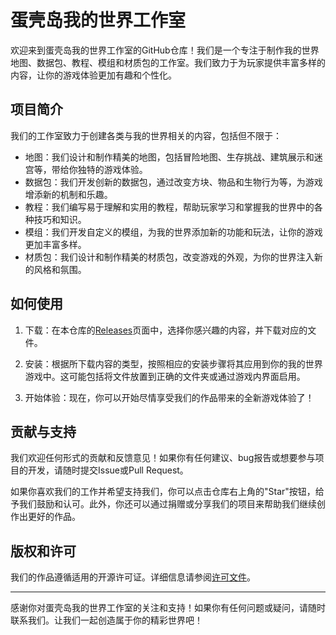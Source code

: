 # 蛋壳岛我的世界工作室

欢迎来到蛋壳岛我的世界工作室的GitHub仓库！我们是一个专注于制作我的世界地图、数据包、教程、模组和材质包的工作室。我们致力于为玩家提供丰富多样的内容，让你的游戏体验更加有趣和个性化。

## 项目简介

我们的工作室致力于创建各类与我的世界相关的内容，包括但不限于：

- 地图：我们设计和制作精美的地图，包括冒险地图、生存挑战、建筑展示和迷宫等，带给你独特的游戏体验。
- 数据包：我们开发创新的数据包，通过改变方块、物品和生物行为等，为游戏增添新的机制和乐趣。
- 教程：我们编写易于理解和实用的教程，帮助玩家学习和掌握我的世界中的各种技巧和知识。
- 模组：我们开发自定义的模组，为我的世界添加新的功能和玩法，让你的游戏更加丰富多样。
- 材质包：我们设计和制作精美的材质包，改变游戏的外观，为你的世界注入新的风格和氛围。

## 如何使用

1. 下载：在本仓库的[Releases](https://github.com/your-username/your-repo/releases)页面中，选择你感兴趣的内容，并下载对应的文件。

2. 安装：根据所下载内容的类型，按照相应的安装步骤将其应用到你的我的世界游戏中。这可能包括将文件放置到正确的文件夹或通过游戏内界面启用。

3. 开始体验：现在，你可以开始尽情享受我们的作品带来的全新游戏体验了！

## 贡献与支持

我们欢迎任何形式的贡献和反馈意见！如果你有任何建议、bug报告或想要参与项目的开发，请随时提交Issue或Pull Request。

如果你喜欢我们的工作并希望支持我们，你可以点击仓库右上角的"Star"按钮，给予我们鼓励和认可。此外，你还可以通过捐赠或分享我们的项目来帮助我们继续创作出更好的作品。

## 版权和许可

我们的作品遵循适用的开源许可证。详细信息请参阅[许可文件](LICENSE)。

---

感谢你对蛋壳岛我的世界工作室的关注和支持！如果你有任何问题或疑问，请随时联系我们。让我们一起创造属于你的精彩世界吧！
